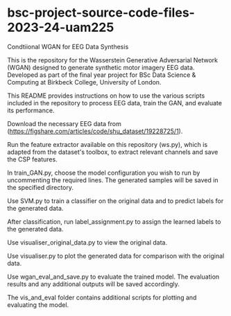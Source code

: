 # bsc-project-source-code-files-2023-24-uam225
Condtiional WGAN for EEG Data Synthesis

This is the repository for the Wasserstein Generative Adversarial Network (WGAN) designed to generate synthetic motor imagery EEG data. Developed as part of the final year project for BSc Data Science & Computing at Birkbeck College, University of London.

This README provides instructions on how to use the various scripts included in the repository to process EEG data, train the GAN, and evaluate its performance.

Download the necessary EEG data from (https://figshare.com/articles/code/shu_dataset/19228725/1).

Run the feature extractor available on this repository (ws.py), which is adapted from the dataset's toolbox, to extract relevant channels and save the CSP features.

In train_GAN.py, choose the model configuration you wish to run by uncommenting the required lines. The generated samples will be saved in the specified directory.

Use SVM.py to train a classifier on the original data and to predict labels for the generated data.

After classification, run label_assignment.py to assign the learned labels to the generated data.

Use visualiser_original_data.py to view the original data.

Use visualiser.py to plot the generated data for comparison with the original data.

Use wgan_eval_and_save.py to evaluate the trained model. The evaluation results and any additional outputs will be saved accordingly.

The vis_and_eval folder contains additional scripts for plotting and evaluating the model.
